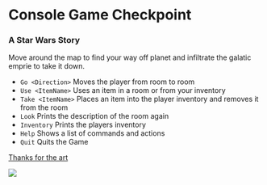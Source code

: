 # Console Game Checkpoint

### A Star Wars Story

Move around the map to find your way off planet and infiltrate the galatic emprie to take it down.

  - `Go <Direction>` Moves the player from room to room
  - `Use <ItemName>` Uses an item in a room or from your inventory
  - `Take <ItemName>` Places an item into the player inventory and removes it from the room
  - `Look` Prints the description of the room again
  - `Inventory` Prints the players inventory
  - `Help` Shows a list of commands and actions
  - `Quit` Quits the Game



<a href="https://asciiart.website/index.php?art=movies/star%20wars">Thanks for the art</a>


<img src="http://vignette2.wikia.nocookie.net/starwars/images/c/c5/Echo_Base_Layout_AoRSR.png/revision/latest?cb=20160618224920"/>

